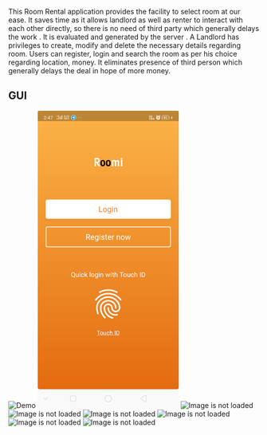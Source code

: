 This Room Rental application provides the facility to select room at our ease. It saves time as it allows landlord  as well as renter to interact with each other directly, so there is no need of third party which generally delays the work . It is evaluated and generated by the server . A Landlord  has privileges to create, modify and delete the necessary details regarding room. Users can register, login and search the room as per his choice regarding location, money. It eliminates presence of third person which generally delays the deal in hope of more money.
## GUI
![Demo](https://www.youtube.com/watch?v=kgrtsTxmQFQ)
<img alt="Image is not loaded" src="https://github.com/Sawan-Kag/Roomi/blob/Branch_21_Apr/ScreenShots/login.png?raw=true" width="283">
<img alt="Image is not loaded" src="https://github.com/Sawan-Kag/Roomi/blob/main/Welcome.png?raw=true" width="283">
<img alt="Image is not loaded" src="https://github.com/Sawan-Kag/Roomi/blob/main/SignUp.png?raw=true" width="283"> 
<img alt="Image is not loaded" src="https://github.com/Sawan-Kag/Roomi/blob/main/Home.png?raw=true" width="283">
<img alt="Image is not loaded" src="https://github.com/Sawan-Kag/Roomi/blob/main/Drawer.png?raw=true" width="283"> 
<img alt="Image is not loaded" src="https://github.com/Sawan-Kag/Roomi/blob/main/Uplod1.png?raw=true" width="283">
<img alt="Image is not loaded" src="https://github.com/Sawan-Kag/Roomi/blob/main/Uplod2.png?raw=true" width="283"> 
